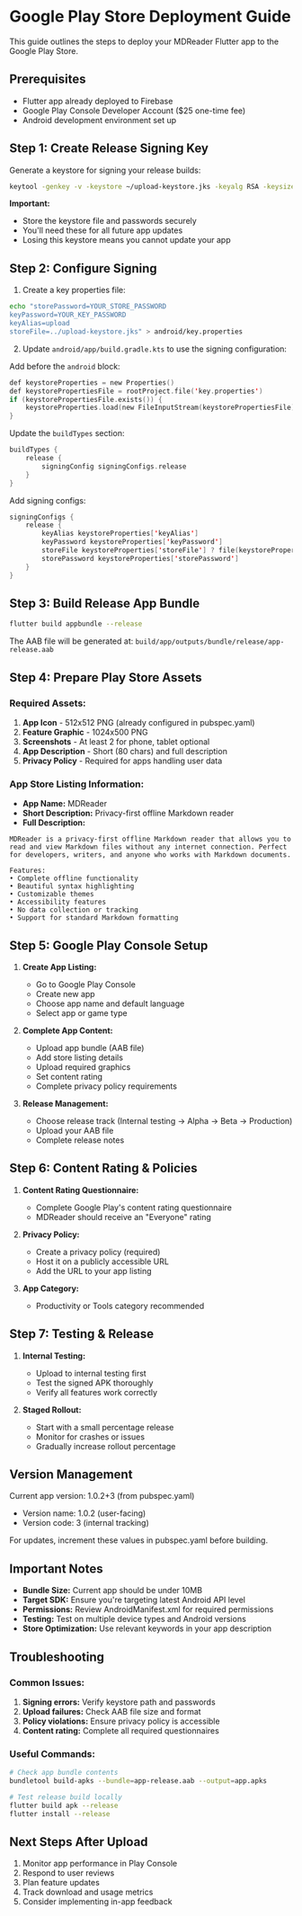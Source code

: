 # Google Play Store Deployment Guide

This guide outlines the steps to deploy your MDReader Flutter app to the Google Play Store.

## Prerequisites

- Flutter app already deployed to Firebase
- Google Play Console Developer Account ($25 one-time fee)
- Android development environment set up

## Step 1: Create Release Signing Key

Generate a keystore for signing your release builds:

```bash
keytool -genkey -v -keystore ~/upload-keystore.jks -keyalg RSA -keysize 2048 -validity 10000 -alias upload
```

**Important:** 
- Store the keystore file and passwords securely
- You'll need these for all future app updates
- Losing this keystore means you cannot update your app

## Step 2: Configure Signing

1. Create a key properties file:

```bash
echo "storePassword=YOUR_STORE_PASSWORD
keyPassword=YOUR_KEY_PASSWORD  
keyAlias=upload
storeFile=../upload-keystore.jks" > android/key.properties
```

2. Update `android/app/build.gradle.kts` to use the signing configuration:

Add before the `android` block:
```kotlin
def keystoreProperties = new Properties()
def keystorePropertiesFile = rootProject.file('key.properties')
if (keystorePropertiesFile.exists()) {
    keystoreProperties.load(new FileInputStream(keystorePropertiesFile))
}
```

Update the `buildTypes` section:
```kotlin
buildTypes {
    release {
        signingConfig signingConfigs.release
    }
}
```

Add signing configs:
```kotlin
signingConfigs {
    release {
        keyAlias keystoreProperties['keyAlias']
        keyPassword keystoreProperties['keyPassword']
        storeFile keystoreProperties['storeFile'] ? file(keystoreProperties['storeFile']) : null
        storePassword keystoreProperties['storePassword']
    }
}
```

## Step 3: Build Release App Bundle

```bash
flutter build appbundle --release
```

The AAB file will be generated at: `build/app/outputs/bundle/release/app-release.aab`

## Step 4: Prepare Play Store Assets

### Required Assets:
1. **App Icon** - 512x512 PNG (already configured in pubspec.yaml)
2. **Feature Graphic** - 1024x500 PNG
3. **Screenshots** - At least 2 for phone, tablet optional
4. **App Description** - Short (80 chars) and full description
5. **Privacy Policy** - Required for apps handling user data

### App Store Listing Information:
- **App Name:** MDReader
- **Short Description:** Privacy-first offline Markdown reader
- **Full Description:** 
```
MDReader is a privacy-first offline Markdown reader that allows you to read and view Markdown files without any internet connection. Perfect for developers, writers, and anyone who works with Markdown documents.

Features:
• Complete offline functionality
• Beautiful syntax highlighting
• Customizable themes
• Accessibility features
• No data collection or tracking
• Support for standard Markdown formatting
```

## Step 5: Google Play Console Setup

1. **Create App Listing:**
   - Go to Google Play Console
   - Create new app
   - Choose app name and default language
   - Select app or game type

2. **Complete App Content:**
   - Upload app bundle (AAB file)
   - Add store listing details
   - Upload required graphics
   - Set content rating
   - Complete privacy policy requirements

3. **Release Management:**
   - Choose release track (Internal testing → Alpha → Beta → Production)
   - Upload your AAB file
   - Complete release notes

## Step 6: Content Rating & Policies

1. **Content Rating Questionnaire:**
   - Complete Google Play's content rating questionnaire
   - MDReader should receive an "Everyone" rating

2. **Privacy Policy:**
   - Create a privacy policy (required)
   - Host it on a publicly accessible URL
   - Add the URL to your app listing

3. **App Category:**
   - Productivity or Tools category recommended

## Step 7: Testing & Release

1. **Internal Testing:**
   - Upload to internal testing first
   - Test the signed APK thoroughly
   - Verify all features work correctly

2. **Staged Rollout:**
   - Start with a small percentage release
   - Monitor for crashes or issues
   - Gradually increase rollout percentage

## Version Management

Current app version: 1.0.2+3 (from pubspec.yaml)
- Version name: 1.0.2 (user-facing)
- Version code: 3 (internal tracking)

For updates, increment these values in pubspec.yaml before building.

## Important Notes

- **Bundle Size:** Current app should be under 10MB
- **Target SDK:** Ensure you're targeting latest Android API level
- **Permissions:** Review AndroidManifest.xml for required permissions
- **Testing:** Test on multiple device types and Android versions
- **Store Optimization:** Use relevant keywords in your app description

## Troubleshooting

### Common Issues:
1. **Signing errors:** Verify keystore path and passwords
2. **Upload failures:** Check AAB file size and format
3. **Policy violations:** Ensure privacy policy is accessible
4. **Content rating:** Complete all required questionnaires

### Useful Commands:
```bash
# Check app bundle contents
bundletool build-apks --bundle=app-release.aab --output=app.apks

# Test release build locally
flutter build apk --release
flutter install --release
```

## Next Steps After Upload

1. Monitor app performance in Play Console
2. Respond to user reviews
3. Plan feature updates
4. Track download and usage metrics
5. Consider implementing in-app feedback